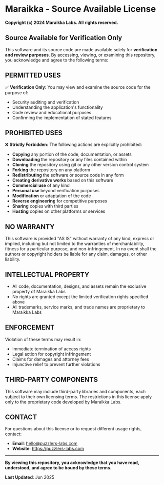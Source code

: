 # Maraikka - Source Available License

**Copyright (c) 2024 Maraikka Labs. All rights reserved.**

## Source Available for Verification Only

This software and its source code are made available solely for **verification and review purposes**. By accessing, viewing, or examining this repository, you acknowledge and agree to the following terms:

## PERMITTED USES

✅ **Verification Only**: You may view and examine the source code for the purpose of:
- Security auditing and verification
- Understanding the application's functionality
- Code review and educational purposes
- Confirming the implementation of stated features

## PROHIBITED USES

❌ **Strictly Forbidden**: The following actions are explicitly prohibited:

- **Copying** any portion of the code, documentation, or assets
- **Downloading** the repository or any files contained within
- **Cloning** the repository using git or any other version control system
- **Forking** the repository on any platform
- **Redistributing** the software or source code in any form
- **Creating derivative works** based on this software
- **Commercial use** of any kind
- **Personal use** beyond verification purposes
- **Modification** or adaptation of the code
- **Reverse engineering** for competitive purposes
- **Sharing** copies with third parties
- **Hosting** copies on other platforms or services

## NO WARRANTY

This software is provided "AS IS" without warranty of any kind, express or implied, including but not limited to the warranties of merchantability, fitness for a particular purpose, and non-infringement. In no event shall the authors or copyright holders be liable for any claim, damages, or other liability.

## INTELLECTUAL PROPERTY

- All code, documentation, designs, and assets remain the exclusive property of Maraikka Labs
- No rights are granted except the limited verification rights specified above
- All trademarks, service marks, and trade names are proprietary to Maraikka Labs

## ENFORCEMENT

Violation of these terms may result in:
- Immediate termination of access rights
- Legal action for copyright infringement
- Claims for damages and attorney fees
- Injunctive relief to prevent further violations

## THIRD-PARTY COMPONENTS

This software may include third-party libraries and components, each subject to their own licensing terms. The restrictions in this license apply only to the proprietary code developed by Maraikka Labs.

## CONTACT

For questions about this license or to request different usage rights, contact:
- **Email**: hello@puzzlers-labs.com
- **Website**: https://puzzlers-labs.com

---

**By viewing this repository, you acknowledge that you have read, understood, and agree to be bound by these terms.**

**Last Updated**: Jun 2025